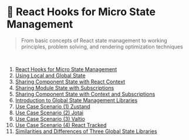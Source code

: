 # 📔 React Hooks for Micro State Management

> From basic concepts of React state management to working principles, problem solving, and rendering optimization techniques

<br/>

1. [React Hooks for Micro State Management](/en/react-hooks-micro-state-management/01_react_hooks_for_micro_state_management.md)
2. [Using Local and Global State](/en/react-hooks-micro-state-management/02_using_local_and_global_state.md)
3. [Sharing Component State with React Context](/en/react-hooks-micro-state-management/03_sharing_component_state_with_react_context.md)
4. [Sharing Module State with Subscriptions](/en/react-hooks-micro-state-management/04_sharing_module_state_with_subscriptions.md)
5. [Sharing Component State with Context and Subscriptions](/en/react-hooks-micro-state-management/05_sharing_component_state_with_context_and_subscriptions.md)
6. [Introduction to Global State Management Libraries](/en/react-hooks-micro-state-management/06_introduction_to_global_state_management_libraries.md)
7. [Use Case Scenario (1) Zustand](/en/react-hooks-micro-state-management/07_use_case_scenario_1_zustand.md)
8. [Use Case Scenario (2) Jotai](/en/react-hooks-micro-state-management/08_use_case_scenario_2_jotai.md)
9. [Use Case Scenario (3) Valtio](/en/react-hooks-micro-state-management/09_use_case_scenario_3_valtio.md)
10. [Use Case Scenario (4) React Tracked](/en/react-hooks-micro-state-management/10_use_case_scenario_4_react_tracked.md)
11. [Similarities and Differences of Three Global State Libraries](/en/react-hooks-micro-state-management/11_similarities_and_differences_of_three_global_state_libraries.md)
